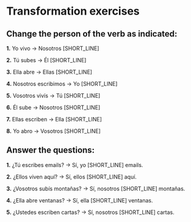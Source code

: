 # Transformation exercises

## Change the person of the verb as indicated:

**1.** Yo vivo → Nosotros [SHORT_LINE]

**2.** Tú subes → Él [SHORT_LINE]

**3.** Ella abre → Ellas [SHORT_LINE]

**4.** Nosotros escribimos → Yo [SHORT_LINE]

**5.** Vosotros vivís → Tú [SHORT_LINE]

**6.** Él sube → Nosotros [SHORT_LINE]

**7.** Ellas escriben → Ella [SHORT_LINE]

**8.** Yo abro → Vosotros [SHORT_LINE]

## Answer the questions:

**1.** ¿Tú escribes emails? → Sí, yo [SHORT_LINE] emails.

**2.** ¿Ellos viven aquí? → Sí, ellos [SHORT_LINE] aquí.

**3.** ¿Vosotros subís montañas? → Sí, nosotros [SHORT_LINE] montañas.

**4.** ¿Ella abre ventanas? → Sí, ella [SHORT_LINE] ventanas.

**5.** ¿Ustedes escriben cartas? → Sí, nosotros [SHORT_LINE] cartas.